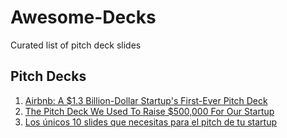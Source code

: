 # Awesome-Decks
Curated list of pitch deck slides

## Pitch Decks
  1. [Airbnb: A $1.3 Billion-Dollar Startup's First-Ever Pitch Deck](http://www.businessinsider.com/airbnb-a-13-billion-dollar-startups-first-ever-pitch-deck-2011-9#-1)
  2. [The Pitch Deck We Used To Raise $500,000 For Our Startup](http://onstartups.com/tabid/3339/bid/98034/The-Pitch-Deck-We-Used-To-Raise-500-000-For-Our-Startup.aspx)
  3. [Los únicos 10 slides que necesitas para el pitch de tu startup](http://www.eureka-startups.com/como-hacer-pitch-startup-power-point/)
